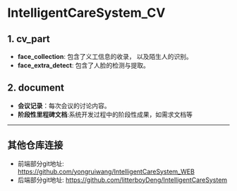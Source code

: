 # IntelligentCareSystem_CV

## 1. cv_part
-  **face_collection**: 包含了义工信息的收录， 以及陌生人的识别。
- **face_extra_detect**: 包含了人脸的检测与提取。

## 2. document
- **会议记录**：每次会议的讨论内容。
- **阶段性里程碑文档**:系统开发过程中的阶段性成果，如需求文档等
----



## 其他仓库连接

- 前端部分git地址:  https://github.com/yongruiwang/IntelligentCareSystem_WEB
- 后端部分git地址: https://github.com/litterboyDeng/IntelligentCareSystem
<!--stackedit_data:
eyJoaXN0b3J5IjpbLTE0MTcyMDcxNzUsNzEyMDU2Nzk5LDk3Nj
UyNDk1MywxODA0MTA5MjQsLTY1MTg5MzY2MV19
-->